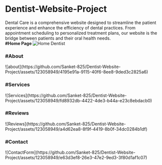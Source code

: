 # Dentist-Website-Project
Dental Care is a comprehensive website designed to streamline the patient experience and enhance the efficiency of dental practices. From appointment scheduling to personalized treatment plans, our website is the bridge between patients and their oral health needs. <br>
<strong> #Home Page </strong>
![Home Dentist](https://github.com/Sanket-825/Dentist-Website-Project/assets/123058949/092b276b-1e41-4dbf-aabd-e382b88628a7)
<h3><strong> #About </strong></h3>
![about](https://github.com/Sanket-825/Dentist-Website-Project/assets/123058949/4195e91a-9115-40f6-8ee8-9ded3c2825a6)
<h3><strong> #Services </strong></h3>
![Services](https://github.com/Sanket-825/Dentist-Website-Project/assets/123058949/fd8932db-4422-4de3-b44a-e23c8ebdacb0) 
<strong><h3> #Reviews </strong></h3>
![Reviews](https://github.com/Sanket-825/Dentist-Website-Project/assets/123058949/a4d62ea8-8f9f-4419-8b0f-34dc0284b1df)
<strong><h3> #Contact </strong></h3>
![ContactForm](https://github.com/Sanket-825/Dentist-Website-Project/assets/123058949/e63d3ef8-26e3-47e2-9ed3-3f80d1af1c07)
